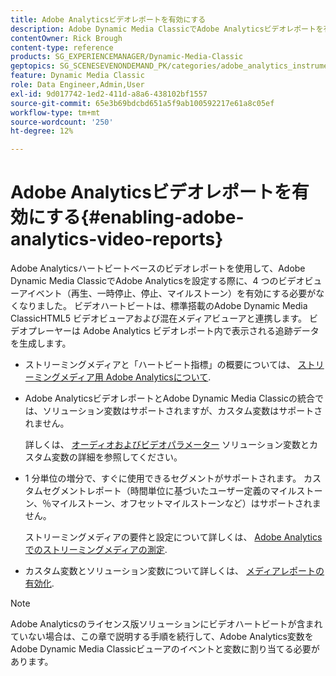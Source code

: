 ```yaml
---
title: Adobe Analyticsビデオレポートを有効にする
description: Adobe Dynamic Media ClassicでAdobe Analyticsビデオレポートを有効にする方法を説明します。
contentOwner: Rick Brough
content-type: reference
products: SG_EXPERIENCEMANAGER/Dynamic-Media-Classic
geptopics: SG_SCENESEVENONDEMAND_PK/categories/adobe_analytics_instrumentation_kit
feature: Dynamic Media Classic
role: Data Engineer,Admin,User
exl-id: 9d017742-1ed2-411d-a8a6-438102bf1557
source-git-commit: 65e3b69bdcbd651a5f9ab100592217e61a8c05ef
workflow-type: tm+mt
source-wordcount: '250'
ht-degree: 12%

---
```


# Adobe Analyticsビデオレポートを有効にする{#enabling-adobe-analytics-video-reports}

Adobe Analyticsハートビートベースのビデオレポートを使用して、Adobe Dynamic Media ClassicでAdobe Analyticsを設定する際に、4 つのビデオビューアイベント（再生、一時停止、停止、マイルストーン）を有効にする必要がなくなりました。 ビデオハートビートは、標準搭載のAdobe Dynamic Media ClassicHTML5 ビデオビューアおよび混在メディアビューアと連携します。 ビデオプレーヤーは Adobe Analytics ビデオレポート内で表示される追跡データを生成します。

* ストリーミングメディアと「ハートビート指標」の概要については、 [ストリーミングメディア用 Adobe Analyticsについて](https://experienceleague.adobe.com/docs/media-analytics/using/media-overview.html#about-adobe-analytics-for-streaming-media).

* Adobe AnalyticsビデオレポートとAdobe Dynamic Media Classicの統合では、ソリューション変数はサポートされますが、カスタム変数はサポートされません。

   詳しくは、 [オーディオおよびビデオパラメーター](https://experienceleague.adobe.com/docs/media-analytics/using/metrics-and-metadata/audio-video-parameters.html#metrics-and-metadata) ソリューション変数とカスタム変数の詳細を参照してください。

* 1 分単位の増分で、すぐに使用できるセグメントがサポートされます。 カスタムセグメントレポート（時間単位に基づいたユーザー定義のマイルストーン、％マイルストーン、オフセットマイルストーンなど）はサポートされません。

   ストリーミングメディアの要件と設定について詳しくは、 [Adobe Analyticsでのストリーミングメディアの測定](https://experienceleague.adobe.com/docs/media-analytics/using/media-overview.html).

* カスタム変数とソリューション変数について詳しくは、 [メディアレポートの有効化](https://experienceleague.adobe.com/docs/media-analytics/using/media-reports/media-reports-enable.html?lang=en#media-reports).

>[!NOTE]
>
>Adobe Analyticsのライセンス版ソリューションにビデオハートビートが含まれていない場合は、この章で説明する手順を続行して、Adobe Analytics変数をAdobe Dynamic Media Classicビューアのイベントと変数に割り当てる必要があります。
